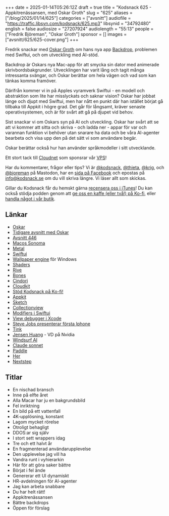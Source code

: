 +++
date = 2025-01-14T05:26:12Z
draft = true
title = "Kodsnack 625 - Appkitrenässansen, med Oskar Groth"
slug = "625"
aliases = ["/blog/2025/01/14/625"]
categories = ["avsnitt"]
audiofile = "https://traffic.libsyn.com/kodsnack/625.mp3"
libsynid = "34792480"
english = false
audiosize = "27207924"
audiolength = "55:13"
people = ["Fredrik Björeman", "Oskar Groth"]
sponsor = []
images = ["avsnitt/625/625-cover.png"]
+++

Fredrik snackar med [Oskar Groth](https://mastodon.social/@oskargroth) om hans nya app [Backdrop](https://cindori.com/backdrop), problemen med Swiftui, och om utveckling med AI-stöd.

Backdrop är Oskars nya Mac-app för att smycka sin dator med animerade skrivbordsbakgrunder. Utvecklingen har varit lång och tagit många intressanta svängar, och Oskar berättar om hela vägen och vad som kan tänkas komma framöver.

Därifrån kommer vi in på Apples vyramverk Swiftui - en modell och abstraktion som lite har misslyckats och saknar vision? Oskar har jobbat länge och djupt med Swiftui, men har nått en punkt där han istället börjat gå tillbaka till Appkit i högre grad. Det går för långsamt, kräver senaste operativsystemen, och är för svårt att gå på djupet vid behov.

Sist snackar vi om Oskars syn på AI och utveckling. Oskar har svårt att se att vi kommer att sitta och skriva - och ladda ner - appar för var och varannan funktion vi behöver utan snarare ha data och be våra AI-agenter bearbeta och visa upp den på det sätt vi som användare begär.

Oskar berättar också hur han använder språkmodeller i sitt utvecklande.

Ett stort tack till [Cloudnet](https://www.cloudnet.se) som sponsrar vår [VPS](https://en.wikipedia.org/wiki/Virtual_private_server)!

Har du kommentarer, frågor eller tips? Vi är [@kodsnack](https://social.podsnack.se/@kodsnack), [@thieta](https://6510.nu/@thieta), [@krig](https://6510.nu/@krig), och [@bjoreman](https://toot.cafe/@bjoreman) på Mastodon, har en [sida på Facebook](https://www.facebook.com/) och epostas på [info@kodsnack.se](mailto:info@kodsnack.se) om du vill skriva längre. Vi läser allt som skickas.

Gillar du Kodsnack får du hemskt gärna [recensera oss i iTunes](https://itunes.apple.com/se/podcast/kodsnack/id561631498?l=en)! Du kan också stödja podden genom att <a href="https://ko-fi.com/kodsnack" rel="payment">ge oss en kaffe (eller två!) på Ko-fi</a>, eller [handla något i vår butik](https://shop.spreadshirt.se/kodsnack/).

## Länkar
* [Oskar](https://mastodon.social/@oskargroth)
* [Tidigare avsnitt med Oskar](https://kodsnack.se/people/oskar-groth/)
* [Avsnitt 446](https://kodsnack.se/446/)
* [Macos Sonoma](https://en.wikipedia.org/wiki/MacOS_Sonoma)
* [Metal](https://en.wikipedia.org/wiki/Metal_%28API%29)
* [Swiftui](https://en.wikipedia.org/wiki/SwiftUI)
* [Wallpaper engine](https://www.wallpaperengine.io/en) för Windows
* [Shaders](https://en.wikipedia.org/wiki/Shader)
* [Rive](https://rive.app/)
* [Bones](https://rive.app/community/doc/bones/docYyQwxrgI5)
* [Cindori](https://cindori.com/)
* [Cloudkit](https://en.wikipedia.org/wiki/CloudKit)
* [Stöd Kodsnack på Ko-fi!](https://ko-fi.com/kodsnack)
* [Appkit](https://en.wikipedia.org/wiki/AppKit)
* [Sketch](https://en.wikipedia.org/wiki/Sketch_%28software%29)
* [Collectionview](https://developer.apple.com/documentation/uikit/uicollectionview)
* [Modifiers i Swiftui](https://www.hackingwithswift.com/books/ios-swiftui/custom-modifiers)
* [View debugger i Xcode](https://www.youtube.com/watch?v=-o2BwAsvoH4)
* [Steve Jobs presenterar första Iphone](https://www.youtube.com/watch?v=VQKMoT-6XSg)
* [Tink](https://tink.com/)
* [Jensen Huang](https://en.wikipedia.org/wiki/Jensen_Huang) - VD på Nvidia
* [Windsurf AI](https://windsurfai.org/)
* [Claude sonnet](https://en.wikipedia.org/wiki/Claude_%28language_model%29#Claude_3.5)
* [Paddle](https://www.paddle.com/)
* [Her](https://en.wikipedia.org/wiki/Her_%282013_film%29)
* [Nextstep](https://en.wikipedia.org/wiki/NeXTSTEP)

## Titlar
* En nischad bransch
* Inne på elfte året
* Alla Macar har ju en bakgrundsbild
* Fel inriktning
* En bild på ett vattenfall
* 4K-upplösning, konstant
* Lagom mycket rörelse
* Otroligt behagligt
* DDOS:ar sig själv
* I stort sett wrappers idag
* Tre och ett halvt år
* En fragmenterad användarupplevelse
* Den upplevelse jag vill ha
* Vandra runt i vyhierarkin
* Här för att göra saker bättre
* Börjat i fel ände
* Genererar ett UI dynamiskt
* HR-avdelningen för AI-agenter
* Jag kan arbeta snabbare
* Du har helt rätt!
* Appkitrenässansen
* Bättre backdrops
* Öppen för förslag